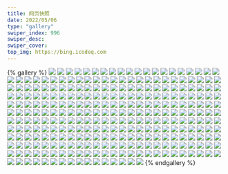 ```yaml
---
title: 网页快照
date: 2022/05/06 
type: "gallery" 
swiper_index: 996
swiper_desc: 
swiper_cover: 
top_img: https://bing.icodeq.com 
---
```


{% gallery %}
![](https://alist.learnonly.xyz/d/!网页快照/blog.learnonly.xyz/2023-02-11_09-56-00.png)
![](https://alist.learnonly.xyz/d/!网页快照/blog.learnonly.xyz/2023-02-10_03-55-50.png)
![](https://alist.learnonly.xyz/d/!网页快照/blog.learnonly.xyz/2023-02-12_09-55-37.png)
![](https://alist.learnonly.xyz/d/!网页快照/blog.learnonly.xyz/2023-02-10_15-55-47.png)
![](https://alist.learnonly.xyz/d/!网页快照/blog.learnonly.xyz/2023-02-11_03-55-40.png)
![](https://alist.learnonly.xyz/d/!网页快照/blog.learnonly.xyz/2023-02-12_18-55-48.png)
![](https://alist.learnonly.xyz/d/!网页快照/blog.learnonly.xyz/2023-02-10_21-55-43.png)
![](https://alist.learnonly.xyz/d/!网页快照/blog.learnonly.xyz/2023-02-11_02-06-23.png)
![](https://alist.learnonly.xyz/d/!网页快照/blog.learnonly.xyz/2023-02-11_06-55-50.png)
![](https://alist.learnonly.xyz/d/!网页快照/blog.learnonly.xyz/2023-02-10_09-56-05.png)
![](https://alist.learnonly.xyz/d/!网页快照/blog.learnonly.xyz/2023-02-12_21-55-47.png)
![](https://alist.learnonly.xyz/d/!网页快照/blog.learnonly.xyz/2023-02-11_21-55-47.png)
![](https://alist.learnonly.xyz/d/!网页快照/blog.learnonly.xyz/2023-02-11_18-55-50.png)
![](https://alist.learnonly.xyz/d/!网页快照/blog.learnonly.xyz/2023-02-12_03-55-44.png)
![](https://alist.learnonly.xyz/d/!网页快照/blog.learnonly.xyz/2023-02-12_15-55-52.png)
![](https://alist.learnonly.xyz/d/!网页快照/blog.learnonly.xyz/2023-02-12_02-13-36.png)
![](https://alist.learnonly.xyz/d/!网页快照/blog.learnonly.xyz/2023-02-11_15-56-07.png)
![](https://alist.learnonly.xyz/d/!网页快照/blog.learnonly.xyz/2023-02-10_06-55-55.png)
![](https://alist.learnonly.xyz/d/!网页快照/blog.learnonly.xyz/2023-02-11_13-06-01.png)
![](https://alist.learnonly.xyz/d/!网页快照/blog.learnonly.xyz/2023-02-12_06-56-05.png)
![](https://alist.learnonly.xyz/d/!网页快照/blog.learnonly.xyz/2023-02-12_13-06-50.png)
![](https://alist.learnonly.xyz/d/!网页快照/blog.learnonly.xyz/2023-02-10_02-16-12.png)
![](https://alist.learnonly.xyz/d/!网页快照/todo.learnonly.xyz/2023-02-11_16-00-39.png)
![](https://alist.learnonly.xyz/d/!网页快照/todo.learnonly.xyz/2023-02-12_18-59-36.png)
![](https://alist.learnonly.xyz/d/!网页快照/todo.learnonly.xyz/2023-02-10_09-59-19.png)
![](https://alist.learnonly.xyz/d/!网页快照/todo.learnonly.xyz/2023-02-10_09-59-28.png)
![](https://alist.learnonly.xyz/d/!网页快照/todo.learnonly.xyz/2023-02-12_03-59-54.png)
![](https://alist.learnonly.xyz/d/!网页快照/todo.learnonly.xyz/2023-02-12_21-58-40.png)
![](https://alist.learnonly.xyz/d/!网页快照/todo.learnonly.xyz/2023-02-12_07-00-12.png)
![](https://alist.learnonly.xyz/d/!网页快照/todo.learnonly.xyz/2023-02-10_15-59-58.png)
![](https://alist.learnonly.xyz/d/!网页快照/todo.learnonly.xyz/2023-02-11_16-00-46.png)
![](https://alist.learnonly.xyz/d/!网页快照/todo.learnonly.xyz/2023-02-12_03-59-46.png)
![](https://alist.learnonly.xyz/d/!网页快照/todo.learnonly.xyz/2023-02-10_03-59-41.png)
![](https://alist.learnonly.xyz/d/!网页快照/todo.learnonly.xyz/2023-02-11_03-58-42.png)
![](https://alist.learnonly.xyz/d/!网页快照/todo.learnonly.xyz/2023-02-12_07-00-19.png)
![](https://alist.learnonly.xyz/d/!网页快照/todo.learnonly.xyz/2023-02-10_02-19-51.png)
![](https://alist.learnonly.xyz/d/!网页快照/todo.learnonly.xyz/2023-02-11_19-00-55.png)
![](https://alist.learnonly.xyz/d/!网页快照/todo.learnonly.xyz/2023-02-12_02-18-04.png)
![](https://alist.learnonly.xyz/d/!网页快照/todo.learnonly.xyz/2023-02-10_21-58-30.png)
![](https://alist.learnonly.xyz/d/!网页快照/todo.learnonly.xyz/2023-02-12_15-59-30.png)
![](https://alist.learnonly.xyz/d/!网页快照/todo.learnonly.xyz/2023-02-11_02-10-34.png)
![](https://alist.learnonly.xyz/d/!网页快照/todo.learnonly.xyz/2023-02-11_13-10-01.png)
![](https://alist.learnonly.xyz/d/!网页快照/todo.learnonly.xyz/2023-02-10_21-58-22.png)
![](https://alist.learnonly.xyz/d/!网页快照/todo.learnonly.xyz/2023-02-11_07-02-00.png)
![](https://alist.learnonly.xyz/d/!网页快照/todo.learnonly.xyz/2023-02-11_02-10-27.png)
![](https://alist.learnonly.xyz/d/!网页快照/todo.learnonly.xyz/2023-02-12_15-59-38.png)
![](https://alist.learnonly.xyz/d/!网页快照/todo.learnonly.xyz/2023-02-11_03-58-50.png)
![](https://alist.learnonly.xyz/d/!网页快照/todo.learnonly.xyz/2023-02-11_19-00-35.png)
![](https://alist.learnonly.xyz/d/!网页快照/todo.learnonly.xyz/2023-02-10_03-59-48.png)
![](https://alist.learnonly.xyz/d/!网页快照/todo.learnonly.xyz/2023-02-10_07-00-06.png)
![](https://alist.learnonly.xyz/d/!网页快照/todo.learnonly.xyz/2023-02-11_21-59-16.png)
![](https://alist.learnonly.xyz/d/!网页快照/todo.learnonly.xyz/2023-02-11_09-59-56.png)
![](https://alist.learnonly.xyz/d/!网页快照/todo.learnonly.xyz/2023-02-12_09-59-15.png)
![](https://alist.learnonly.xyz/d/!网页快照/todo.learnonly.xyz/2023-02-11_07-00-23.png)
![](https://alist.learnonly.xyz/d/!网页快照/todo.learnonly.xyz/2023-02-12_13-09-52.png)
![](https://alist.learnonly.xyz/d/!网页快照/todo.learnonly.xyz/2023-02-12_09-59-22.png)
![](https://alist.learnonly.xyz/d/!网页快照/todo.learnonly.xyz/2023-02-10_02-19-59.png)
![](https://alist.learnonly.xyz/d/!网页快照/todo.learnonly.xyz/2023-02-11_13-09-52.png)
![](https://alist.learnonly.xyz/d/!网页快照/todo.learnonly.xyz/2023-02-12_13-09-59.png)
![](https://alist.learnonly.xyz/d/!网页快照/todo.learnonly.xyz/2023-02-11_21-59-23.png)
![](https://alist.learnonly.xyz/d/!网页快照/todo.learnonly.xyz/2023-02-12_02-18-25.png)
![](https://alist.learnonly.xyz/d/!网页快照/todo.learnonly.xyz/2023-02-10_15-59-52.png)
![](https://alist.learnonly.xyz/d/!网页快照/todo.learnonly.xyz/2023-02-12_18-59-43.png)
![](https://alist.learnonly.xyz/d/!网页快照/todo.learnonly.xyz/2023-02-10_07-00-15.png)
![](https://alist.learnonly.xyz/d/!网页快照/todo.learnonly.xyz/2023-02-12_21-58-48.png)
![](https://alist.learnonly.xyz/d/!网页快照/todo.learnonly.xyz/2023-02-11_09-59-48.png)
![](https://alist.learnonly.xyz/d/!网页快照/time.piged.repl.co/2023-02-11_09-57-29.png)
![](https://alist.learnonly.xyz/d/!网页快照/time.piged.repl.co/2023-02-11_18-57-10.png)
![](https://alist.learnonly.xyz/d/!网页快照/time.piged.repl.co/2023-02-10_06-57-54.png)
![](https://alist.learnonly.xyz/d/!网页快照/time.piged.repl.co/2023-02-12_21-57-01.png)
![](https://alist.learnonly.xyz/d/!网页快照/time.piged.repl.co/2023-02-11_06-58-22.png)
![](https://alist.learnonly.xyz/d/!网页快照/time.piged.repl.co/2023-02-10_21-56-57.png)
![](https://alist.learnonly.xyz/d/!网页快照/time.piged.repl.co/2023-02-12_13-08-15.png)
![](https://alist.learnonly.xyz/d/!网页快照/time.piged.repl.co/2023-02-11_03-57-07.png)
![](https://alist.learnonly.xyz/d/!网页快照/time.piged.repl.co/2023-02-10_15-57-45.png)
![](https://alist.learnonly.xyz/d/!网页快照/time.piged.repl.co/2023-02-10_09-57-38.png)
![](https://alist.learnonly.xyz/d/!网页快照/time.piged.repl.co/2023-02-10_03-58-16.png)
![](https://alist.learnonly.xyz/d/!网页快照/time.piged.repl.co/2023-02-11_21-57-34.png)
![](https://alist.learnonly.xyz/d/!网页快照/time.piged.repl.co/2023-02-11_13-07-23.png)
![](https://alist.learnonly.xyz/d/!网页快照/time.piged.repl.co/2023-02-12_18-57-03.png)
![](https://alist.learnonly.xyz/d/!网页快照/time.piged.repl.co/2023-02-12_02-15-00.png)
![](https://alist.learnonly.xyz/d/!网页快照/time.piged.repl.co/2023-02-12_09-56-50.png)
![](https://alist.learnonly.xyz/d/!网页快照/time.piged.repl.co/2023-02-12_06-58-07.png)
![](https://alist.learnonly.xyz/d/!网页快照/time.piged.repl.co/2023-02-11_02-08-28.png)
![](https://alist.learnonly.xyz/d/!网页快照/time.piged.repl.co/2023-02-12_15-57-17.png)
![](https://alist.learnonly.xyz/d/!网页快照/time.piged.repl.co/2023-02-10_02-17-56.png)
![](https://alist.learnonly.xyz/d/!网页快照/time.piged.repl.co/2023-02-11_15-58-54.png)
![](https://alist.learnonly.xyz/d/!网页快照/time.piged.repl.co/2023-02-12_03-57-11.png)
![](https://alist.learnonly.xyz/d/!网页快照/read.learnonly.xyz/2023-02-12_03-58-36.png)
![](https://alist.learnonly.xyz/d/!网页快照/read.learnonly.xyz/2023-02-11_09-59-11.png)
![](https://alist.learnonly.xyz/d/!网页快照/read.learnonly.xyz/2023-02-12_13-09-28.png)
![](https://alist.learnonly.xyz/d/!网页快照/read.learnonly.xyz/2023-02-10_03-59-15.png)
![](https://alist.learnonly.xyz/d/!网页快照/read.learnonly.xyz/2023-02-11_16-00-12.png)
![](https://alist.learnonly.xyz/d/!网页快照/read.learnonly.xyz/2023-02-11_13-08-32.png)
![](https://alist.learnonly.xyz/d/!网页快照/read.learnonly.xyz/2023-02-12_18-59-05.png)
![](https://alist.learnonly.xyz/d/!网页快照/read.learnonly.xyz/2023-02-11_03-58-17.png)
![](https://alist.learnonly.xyz/d/!网页快照/read.learnonly.xyz/2023-02-12_15-59-03.png)
![](https://alist.learnonly.xyz/d/!网页快照/read.learnonly.xyz/2023-02-12_09-58-03.png)
![](https://alist.learnonly.xyz/d/!网页快照/read.learnonly.xyz/2023-02-10_15-59-02.png)
![](https://alist.learnonly.xyz/d/!网页快照/read.learnonly.xyz/2023-02-12_02-16-07.png)
![](https://alist.learnonly.xyz/d/!网页快照/read.learnonly.xyz/2023-02-12_21-58-08.png)
![](https://alist.learnonly.xyz/d/!网页快照/read.learnonly.xyz/2023-02-11_06-59-25.png)
![](https://alist.learnonly.xyz/d/!网页快照/read.learnonly.xyz/2023-02-10_21-57-59.png)
![](https://alist.learnonly.xyz/d/!网页快照/read.learnonly.xyz/2023-02-11_21-58-46.png)
![](https://alist.learnonly.xyz/d/!网页快照/read.learnonly.xyz/2023-02-10_02-19-15.png)
![](https://alist.learnonly.xyz/d/!网页快照/read.learnonly.xyz/2023-02-11_02-09-58.png)
![](https://alist.learnonly.xyz/d/!网页快照/read.learnonly.xyz/2023-02-11_18-58-37.png)
![](https://alist.learnonly.xyz/d/!网页快照/read.learnonly.xyz/2023-02-10_06-59-35.png)
![](https://alist.learnonly.xyz/d/!网页快照/read.learnonly.xyz/2023-02-10_09-58-55.png)
![](https://alist.learnonly.xyz/d/!网页快照/read.learnonly.xyz/2023-02-12_06-59-08.png)
![](https://alist.learnonly.xyz/d/!网页快照/docs.learnonly.xyz/2023-02-10_15-59-12.png)
![](https://alist.learnonly.xyz/d/!网页快照/docs.learnonly.xyz/2023-02-11_18-58-48.png)
![](https://alist.learnonly.xyz/d/!网页快照/docs.learnonly.xyz/2023-02-10_02-19-26.png)
![](https://alist.learnonly.xyz/d/!网页快照/docs.learnonly.xyz/2023-02-10_09-59-05.png)
![](https://alist.learnonly.xyz/d/!网页快照/docs.learnonly.xyz/2023-02-11_13-08-43.png)
![](https://alist.learnonly.xyz/d/!网页快照/docs.learnonly.xyz/2023-02-10_03-59-26.png)
![](https://alist.learnonly.xyz/d/!网页快照/docs.learnonly.xyz/2023-02-11_09-59-22.png)
![](https://alist.learnonly.xyz/d/!网页快照/docs.learnonly.xyz/2023-02-12_06-59-18.png)
![](https://alist.learnonly.xyz/d/!网页快照/docs.learnonly.xyz/2023-02-11_03-58-28.png)
![](https://alist.learnonly.xyz/d/!网页快照/docs.learnonly.xyz/2023-02-11_06-59-35.png)
![](https://alist.learnonly.xyz/d/!网页快照/docs.learnonly.xyz/2023-02-12_13-09-38.png)
![](https://alist.learnonly.xyz/d/!网页快照/docs.learnonly.xyz/2023-02-10_21-58-09.png)
![](https://alist.learnonly.xyz/d/!网页快照/docs.learnonly.xyz/2023-02-12_18-59-17.png)
![](https://alist.learnonly.xyz/d/!网页快照/docs.learnonly.xyz/2023-02-12_09-58-12.png)
![](https://alist.learnonly.xyz/d/!网页快照/docs.learnonly.xyz/2023-02-12_03-59-15.png)
![](https://alist.learnonly.xyz/d/!网页快照/docs.learnonly.xyz/2023-02-12_02-16-17.png)
![](https://alist.learnonly.xyz/d/!网页快照/docs.learnonly.xyz/2023-02-12_21-58-18.png)
![](https://alist.learnonly.xyz/d/!网页快照/docs.learnonly.xyz/2023-02-11_16-00-23.png)
![](https://alist.learnonly.xyz/d/!网页快照/docs.learnonly.xyz/2023-02-11_21-58-56.png)
![](https://alist.learnonly.xyz/d/!网页快照/docs.learnonly.xyz/2023-02-10_06-59-46.png)
![](https://alist.learnonly.xyz/d/!网页快照/docs.learnonly.xyz/2023-02-12_15-59-14.png)
![](https://alist.learnonly.xyz/d/!网页快照/docs.learnonly.xyz/2023-02-11_02-10-08.png)
![](https://alist.learnonly.xyz/d/!网页快照/uptime.pighog.repl.co/2023-02-12_06-58-00.png)
![](https://alist.learnonly.xyz/d/!网页快照/uptime.pighog.repl.co/2023-02-12_21-56-54.png)
![](https://alist.learnonly.xyz/d/!网页快照/uptime.pighog.repl.co/2023-02-12_03-57-03.png)
![](https://alist.learnonly.xyz/d/!网页快照/uptime.pighog.repl.co/2023-02-11_06-58-15.png)
![](https://alist.learnonly.xyz/d/!网页快照/uptime.pighog.repl.co/2023-02-11_02-08-21.png)
![](https://alist.learnonly.xyz/d/!网页快照/uptime.pighog.repl.co/2023-02-10_03-58-08.png)
![](https://alist.learnonly.xyz/d/!网页快照/uptime.pighog.repl.co/2023-02-11_09-57-22.png)
![](https://alist.learnonly.xyz/d/!网页快照/uptime.pighog.repl.co/2023-02-10_15-57-37.png)
![](https://alist.learnonly.xyz/d/!网页快照/uptime.pighog.repl.co/2023-02-11_03-56-59.png)
![](https://alist.learnonly.xyz/d/!网页快照/uptime.pighog.repl.co/2023-02-10_09-57-30.png)
![](https://alist.learnonly.xyz/d/!网页快照/uptime.pighog.repl.co/2023-02-10_06-57-46.png)
![](https://alist.learnonly.xyz/d/!网页快照/uptime.pighog.repl.co/2023-02-11_13-07-16.png)
![](https://alist.learnonly.xyz/d/!网页快照/uptime.pighog.repl.co/2023-02-12_09-56-43.png)
![](https://alist.learnonly.xyz/d/!网页快照/uptime.pighog.repl.co/2023-02-11_15-58-47.png)
![](https://alist.learnonly.xyz/d/!网页快照/uptime.pighog.repl.co/2023-02-12_18-56-55.png)
![](https://alist.learnonly.xyz/d/!网页快照/uptime.pighog.repl.co/2023-02-11_21-57-27.png)
![](https://alist.learnonly.xyz/d/!网页快照/uptime.pighog.repl.co/2023-02-12_15-57-09.png)
![](https://alist.learnonly.xyz/d/!网页快照/uptime.pighog.repl.co/2023-02-10_02-17-49.png)
![](https://alist.learnonly.xyz/d/!网页快照/uptime.pighog.repl.co/2023-02-12_13-08-07.png)
![](https://alist.learnonly.xyz/d/!网页快照/uptime.pighog.repl.co/2023-02-11_18-57-03.png)
![](https://alist.learnonly.xyz/d/!网页快照/uptime.pighog.repl.co/2023-02-10_21-56-49.png)
![](https://alist.learnonly.xyz/d/!网页快照/uptime.pighog.repl.co/2023-02-12_02-14-53.png)
![](https://alist.learnonly.xyz/d/!网页快照/space.bilibili.com/2023-02-11_21-55-38.png)
![](https://alist.learnonly.xyz/d/!网页快照/space.bilibili.com/2023-02-11_06-55-42.png)
![](https://alist.learnonly.xyz/d/!网页快照/space.bilibili.com/2023-02-11_15-56-00.png)
![](https://alist.learnonly.xyz/d/!网页快照/space.bilibili.com/2023-02-12_18-55-41.png)
![](https://alist.learnonly.xyz/d/!网页快照/space.bilibili.com/2023-02-10_21-55-34.png)
![](https://alist.learnonly.xyz/d/!网页快照/space.bilibili.com/2023-02-12_09-55-28.png)
![](https://alist.learnonly.xyz/d/!网页快照/space.bilibili.com/2023-02-11_18-55-43.png)
![](https://alist.learnonly.xyz/d/!网页快照/space.bilibili.com/2023-02-10_15-55-39.png)
![](https://alist.learnonly.xyz/d/!网页快照/space.bilibili.com/2023-02-10_03-55-42.png)
![](https://alist.learnonly.xyz/d/!网页快照/space.bilibili.com/2023-02-10_06-55-47.png)
![](https://alist.learnonly.xyz/d/!网页快照/space.bilibili.com/2023-02-12_06-55-57.png)
![](https://alist.learnonly.xyz/d/!网页快照/space.bilibili.com/2023-02-12_15-55-44.png)
![](https://alist.learnonly.xyz/d/!网页快照/space.bilibili.com/2023-02-12_02-13-28.png)
![](https://alist.learnonly.xyz/d/!网页快照/space.bilibili.com/2023-02-11_03-55-32.png)
![](https://alist.learnonly.xyz/d/!网页快照/space.bilibili.com/2023-02-12_13-06-43.png)
![](https://alist.learnonly.xyz/d/!网页快照/space.bilibili.com/2023-02-11_09-55-53.png)
![](https://alist.learnonly.xyz/d/!网页快照/space.bilibili.com/2023-02-11_02-06-13.png)
![](https://alist.learnonly.xyz/d/!网页快照/space.bilibili.com/2023-02-12_21-55-39.png)
![](https://alist.learnonly.xyz/d/!网页快照/space.bilibili.com/2023-02-11_13-05-54.png)
![](https://alist.learnonly.xyz/d/!网页快照/space.bilibili.com/2023-02-10_09-55-55.png)
![](https://alist.learnonly.xyz/d/!网页快照/space.bilibili.com/2023-02-10_02-16-04.png)
![](https://alist.learnonly.xyz/d/!网页快照/space.bilibili.com/2023-02-12_03-55-37.png)
![](https://alist.learnonly.xyz/d/!网页快照/alist.learnonly.xyz/2023-02-11_13-05-42.png)
![](https://alist.learnonly.xyz/d/!网页快照/alist.learnonly.xyz/2023-02-10_09-55-44.png)
![](https://alist.learnonly.xyz/d/!网页快照/alist.learnonly.xyz/2023-02-10_03-55-32.png)
![](https://alist.learnonly.xyz/d/!网页快照/alist.learnonly.xyz/2023-02-10_06-55-36.png)
![](https://alist.learnonly.xyz/d/!网页快照/alist.learnonly.xyz/2023-02-11_18-55-29.png)
![](https://alist.learnonly.xyz/d/!网页快照/alist.learnonly.xyz/2023-02-11_21-55-28.png)
![](https://alist.learnonly.xyz/d/!网页快照/alist.learnonly.xyz/2023-02-12_02-13-18.png)
![](https://alist.learnonly.xyz/d/!网页快照/alist.learnonly.xyz/2023-02-11_02-06-03.png)
![](https://alist.learnonly.xyz/d/!网页快照/alist.learnonly.xyz/2023-02-12_18-55-31.png)
![](https://alist.learnonly.xyz/d/!网页快照/alist.learnonly.xyz/2023-02-12_09-55-19.png)
![](https://alist.learnonly.xyz/d/!网页快照/alist.learnonly.xyz/2023-02-11_09-55-42.png)
![](https://alist.learnonly.xyz/d/!网页快照/alist.learnonly.xyz/2023-02-11_06-55-31.png)
![](https://alist.learnonly.xyz/d/!网页快照/alist.learnonly.xyz/2023-02-10_21-55-24.png)
![](https://alist.learnonly.xyz/d/!网页快照/alist.learnonly.xyz/2023-02-12_15-55-34.png)
![](https://alist.learnonly.xyz/d/!网页快照/alist.learnonly.xyz/2023-02-10_02-15-55.png)
![](https://alist.learnonly.xyz/d/!网页快照/alist.learnonly.xyz/2023-02-12_13-06-32.png)
![](https://alist.learnonly.xyz/d/!网页快照/alist.learnonly.xyz/2023-02-12_03-55-27.png)
![](https://alist.learnonly.xyz/d/!网页快照/alist.learnonly.xyz/2023-02-11_15-55-44.png)
![](https://alist.learnonly.xyz/d/!网页快照/alist.learnonly.xyz/2023-02-10_15-55-29.png)
![](https://alist.learnonly.xyz/d/!网页快照/alist.learnonly.xyz/2023-02-12_21-55-29.png)
![](https://alist.learnonly.xyz/d/!网页快照/alist.learnonly.xyz/2023-02-11_03-55-22.png)
![](https://alist.learnonly.xyz/d/!网页快照/alist.learnonly.xyz/2023-02-12_06-55-46.png)
![](https://alist.learnonly.xyz/d/!网页快照/vercel.pighog.repl.co/2023-02-12_02-14-00.png)
![](https://alist.learnonly.xyz/d/!网页快照/vercel.pighog.repl.co/2023-02-11_15-56-33.png)
![](https://alist.learnonly.xyz/d/!网页快照/vercel.pighog.repl.co/2023-02-12_09-56-01.png)
![](https://alist.learnonly.xyz/d/!网页快照/vercel.pighog.repl.co/2023-02-10_03-56-16.png)
![](https://alist.learnonly.xyz/d/!网页快照/vercel.pighog.repl.co/2023-02-12_21-56-11.png)
![](https://alist.learnonly.xyz/d/!网页快照/vercel.pighog.repl.co/2023-02-11_03-56-05.png)
![](https://alist.learnonly.xyz/d/!网页快照/vercel.pighog.repl.co/2023-02-12_03-56-10.png)
![](https://alist.learnonly.xyz/d/!网页快照/vercel.pighog.repl.co/2023-02-11_13-06-27.png)
![](https://alist.learnonly.xyz/d/!网页快照/vercel.pighog.repl.co/2023-02-10_21-56-08.png)
![](https://alist.learnonly.xyz/d/!网页快照/vercel.pighog.repl.co/2023-02-12_18-56-14.png)
![](https://alist.learnonly.xyz/d/!网页快照/vercel.pighog.repl.co/2023-02-10_02-16-37.png)
![](https://alist.learnonly.xyz/d/!网页快照/vercel.pighog.repl.co/2023-02-10_06-56-22.png)
![](https://alist.learnonly.xyz/d/!网页快照/vercel.pighog.repl.co/2023-02-11_18-56-15.png)
![](https://alist.learnonly.xyz/d/!网页快照/vercel.pighog.repl.co/2023-02-12_13-07-15.png)
![](https://alist.learnonly.xyz/d/!网页快照/vercel.pighog.repl.co/2023-02-11_09-56-35.png)
![](https://alist.learnonly.xyz/d/!网页快照/vercel.pighog.repl.co/2023-02-10_09-56-30.png)
![](https://alist.learnonly.xyz/d/!网页快照/vercel.pighog.repl.co/2023-02-11_02-06-51.png)
![](https://alist.learnonly.xyz/d/!网页快照/vercel.pighog.repl.co/2023-02-12_06-56-31.png)
![](https://alist.learnonly.xyz/d/!网页快照/vercel.pighog.repl.co/2023-02-10_15-56-19.png)
![](https://alist.learnonly.xyz/d/!网页快照/vercel.pighog.repl.co/2023-02-12_15-56-17.png)
![](https://alist.learnonly.xyz/d/!网页快照/vercel.pighog.repl.co/2023-02-11_21-56-17.png)
![](https://alist.learnonly.xyz/d/!网页快照/vercel.pighog.repl.co/2023-02-11_06-56-36.png)
![](https://alist.learnonly.xyz/d/!网页快照/img.pighog.repl.co/2023-02-11_18-56-09.png)
![](https://alist.learnonly.xyz/d/!网页快照/img.pighog.repl.co/2023-02-11_09-56-28.png)
![](https://alist.learnonly.xyz/d/!网页快照/img.pighog.repl.co/2023-02-12_15-56-11.png)
![](https://alist.learnonly.xyz/d/!网页快照/img.pighog.repl.co/2023-02-10_06-56-15.png)
![](https://alist.learnonly.xyz/d/!网页快照/img.pighog.repl.co/2023-02-10_15-56-13.png)
![](https://alist.learnonly.xyz/d/!网页快照/img.pighog.repl.co/2023-02-12_06-56-24.png)
![](https://alist.learnonly.xyz/d/!网页快照/img.pighog.repl.co/2023-02-11_02-06-44.png)
![](https://alist.learnonly.xyz/d/!网页快照/img.pighog.repl.co/2023-02-10_09-56-23.png)
![](https://alist.learnonly.xyz/d/!网页快照/img.pighog.repl.co/2023-02-12_18-56-07.png)
![](https://alist.learnonly.xyz/d/!网页快照/img.pighog.repl.co/2023-02-11_15-56-26.png)
![](https://alist.learnonly.xyz/d/!网页快照/img.pighog.repl.co/2023-02-12_02-13-54.png)
![](https://alist.learnonly.xyz/d/!网页快照/img.pighog.repl.co/2023-02-12_21-56-05.png)
![](https://alist.learnonly.xyz/d/!网页快照/img.pighog.repl.co/2023-02-11_13-06-21.png)
![](https://alist.learnonly.xyz/d/!网页快照/img.pighog.repl.co/2023-02-12_03-56-04.png)
![](https://alist.learnonly.xyz/d/!网页快照/img.pighog.repl.co/2023-02-10_02-16-30.png)
![](https://alist.learnonly.xyz/d/!网页快照/img.pighog.repl.co/2023-02-11_21-56-10.png)
![](https://alist.learnonly.xyz/d/!网页快照/img.pighog.repl.co/2023-02-10_21-56-01.png)
![](https://alist.learnonly.xyz/d/!网页快照/img.pighog.repl.co/2023-02-11_03-55-59.png)
![](https://alist.learnonly.xyz/d/!网页快照/img.pighog.repl.co/2023-02-12_09-55-55.png)
![](https://alist.learnonly.xyz/d/!网页快照/img.pighog.repl.co/2023-02-11_06-56-30.png)
![](https://alist.learnonly.xyz/d/!网页快照/img.pighog.repl.co/2023-02-10_03-56-09.png)
![](https://alist.learnonly.xyz/d/!网页快照/img.pighog.repl.co/2023-02-12_13-07-09.png)
![](https://alist.learnonly.xyz/d/!网页快照/news.pigp.repl.co/2023-02-11_03-56-52.png)
![](https://alist.learnonly.xyz/d/!网页快照/news.pigp.repl.co/2023-02-11_09-57-15.png)
![](https://alist.learnonly.xyz/d/!网页快照/news.pigp.repl.co/2023-02-11_15-58-40.png)
![](https://alist.learnonly.xyz/d/!网页快照/news.pigp.repl.co/2023-02-12_15-57-02.png)
![](https://alist.learnonly.xyz/d/!网页快照/news.pigp.repl.co/2023-02-12_09-56-36.png)
![](https://alist.learnonly.xyz/d/!网页快照/news.pigp.repl.co/2023-02-11_18-56-55.png)
![](https://alist.learnonly.xyz/d/!网页快照/news.pigp.repl.co/2023-02-11_06-58-08.png)
![](https://alist.learnonly.xyz/d/!网页快照/news.pigp.repl.co/2023-02-11_02-08-13.png)
![](https://alist.learnonly.xyz/d/!网页快照/news.pigp.repl.co/2023-02-12_21-56-47.png)
![](https://alist.learnonly.xyz/d/!网页快照/news.pigp.repl.co/2023-02-12_13-08-00.png)
![](https://alist.learnonly.xyz/d/!网页快照/news.pigp.repl.co/2023-02-10_06-57-38.png)
![](https://alist.learnonly.xyz/d/!网页快照/news.pigp.repl.co/2023-02-10_02-17-41.png)
![](https://alist.learnonly.xyz/d/!网页快照/news.pigp.repl.co/2023-02-11_13-07-08.png)
![](https://alist.learnonly.xyz/d/!网页快照/news.pigp.repl.co/2023-02-10_21-56-42.png)
![](https://alist.learnonly.xyz/d/!网页快照/news.pigp.repl.co/2023-02-11_21-56-59.png)
![](https://alist.learnonly.xyz/d/!网页快照/news.pigp.repl.co/2023-02-12_02-14-45.png)
![](https://alist.learnonly.xyz/d/!网页快照/news.pigp.repl.co/2023-02-10_15-56-59.png)
![](https://alist.learnonly.xyz/d/!网页快照/news.pigp.repl.co/2023-02-12_03-56-56.png)
![](https://alist.learnonly.xyz/d/!网页快照/news.pigp.repl.co/2023-02-10_03-58-01.png)
![](https://alist.learnonly.xyz/d/!网页快照/news.pigp.repl.co/2023-02-10_09-57-22.png)
![](https://alist.learnonly.xyz/d/!网页快照/news.pigp.repl.co/2023-02-12_06-57-53.png)
![](https://alist.learnonly.xyz/d/!网页快照/news.pigp.repl.co/2023-02-12_18-56-48.png)
![](https://alist.learnonly.xyz/d/!网页快照/pighog.vercel.app/2023-02-12_15-56-01.png)
![](https://alist.learnonly.xyz/d/!网页快照/pighog.vercel.app/2023-02-12_13-06-59.png)
![](https://alist.learnonly.xyz/d/!网页快照/pighog.vercel.app/2023-02-11_06-56-02.png)
![](https://alist.learnonly.xyz/d/!网页快照/pighog.vercel.app/2023-02-10_21-55-51.png)
![](https://alist.learnonly.xyz/d/!网页快照/pighog.vercel.app/2023-02-11_18-55-58.png)
![](https://alist.learnonly.xyz/d/!网页快照/pighog.vercel.app/2023-02-12_09-55-45.png)
![](https://alist.learnonly.xyz/d/!网页快照/pighog.vercel.app/2023-02-11_21-55-55.png)
![](https://alist.learnonly.xyz/d/!网页快照/pighog.vercel.app/2023-02-12_06-56-13.png)
![](https://alist.learnonly.xyz/d/!网页快照/pighog.vercel.app/2023-02-10_06-56-04.png)
![](https://alist.learnonly.xyz/d/!网页快照/pighog.vercel.app/2023-02-12_18-55-58.png)
![](https://alist.learnonly.xyz/d/!网页快照/pighog.vercel.app/2023-02-10_03-55-58.png)
![](https://alist.learnonly.xyz/d/!网页快照/pighog.vercel.app/2023-02-12_21-55-55.png)
![](https://alist.learnonly.xyz/d/!网页快照/pighog.vercel.app/2023-02-10_15-55-56.png)
![](https://alist.learnonly.xyz/d/!网页快照/pighog.vercel.app/2023-02-12_02-13-44.png)
![](https://alist.learnonly.xyz/d/!网页快照/pighog.vercel.app/2023-02-10_09-56-13.png)
![](https://alist.learnonly.xyz/d/!网页快照/pighog.vercel.app/2023-02-11_03-55-49.png)
![](https://alist.learnonly.xyz/d/!网页快照/pighog.vercel.app/2023-02-11_09-56-10.png)
![](https://alist.learnonly.xyz/d/!网页快照/pighog.vercel.app/2023-02-11_13-06-10.png)
![](https://alist.learnonly.xyz/d/!网页快照/pighog.vercel.app/2023-02-12_03-55-53.png)
![](https://alist.learnonly.xyz/d/!网页快照/pighog.vercel.app/2023-02-11_15-56-16.png)
![](https://alist.learnonly.xyz/d/!网页快照/pighog.vercel.app/2023-02-11_02-06-34.png)
![](https://alist.learnonly.xyz/d/!网页快照/pighog.vercel.app/2023-02-10_02-16-21.png)
{% endgallery %}
